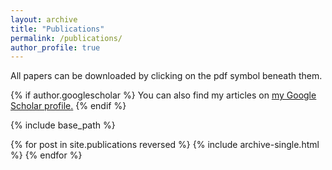 ```yaml
---
layout: archive
title: "Publications"
permalink: /publications/
author_profile: true
---
```


All papers can be downloaded by clicking on the pdf symbol beneath them.

{% if author.googlescholar %}
  You can also find my articles on <u><a href="{{author.googlescholar}}">my Google Scholar profile</a>.</u>
{% endif %}

{% include base_path %}

{% for post in site.publications reversed %}
  {% include archive-single.html %}
{% endfor %}
